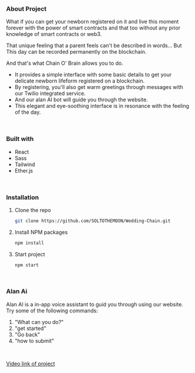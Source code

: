 

### About Project
What if you can get your newborn registered on it and live this moment forever with the power of smart contracts and that too without any prior knowledge of smart contracts or web3.

That unique feeling that a parent feels can't be described in words...
But This day can be recorded permanently on the blockchain.

And that's what Chain O' Brain allows you to do.

- It provides a simple interface with some basic details to get your delicate newborn lifeform registered on a blockchain.
- By registering, you'll also get warm greetings through messages with our Twilio integrated service.
- And our alan AI bot will guide you through the website.
- This elegant and eye-soothing interface is in resonance with the feeling of the day.

<br />


### Built with
- React
- Sass
- Tailwind
- Ether.js

<br />


### Installation

1. Clone the repo
   ```sh
   git clone https://github.com/SOLTOTHEMOON/Wedding-Chain.git
   ```
2. Install NPM packages
   ```sh
   npm install
   ```
3. Start project
   ```sh
   npm start
   ```
 
<br />


### Alan Ai
Alan AI is a in-app voice  assistant to guid you through using our website. Try some of the following commands:
1. "What can you do?" 
2. "get started"
3. "Go back"
4. "how to submit"

<br />

[Video link of project](https://youtu.be/N70kwde-oEY)
